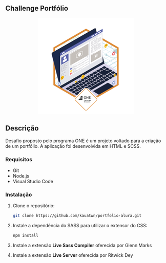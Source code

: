 ## Challenge Portfólio

<p align="center">
  <img src="./images/Badge-Portfolio.png" alt="Ínsignia Portfólio Oracle Next Education" width="300">
</p>

## Descrição

Desafio proposto pelo programa ONE é um projeto voltado para a criação de um portfólio. A aplicação foi desenvolvida em HTML e SCSS.

### Requisitos

- Git
- Node.js
- Visual Studio Code

### Instalação

1. Clone o repositório:

   ```bash
   git clone https://github.com/kauatwn/portfolio-alura.git
   ```

2. Instale a dependência do SASS para utilizar o extensor do CSS:

   ```bash
   npm install
   ```

3. Instale a extensão **Live Sass Compiler** oferecida por Glenn Marks

4. Instale a extensão **Live Server** oferecida por Ritwick Dey
